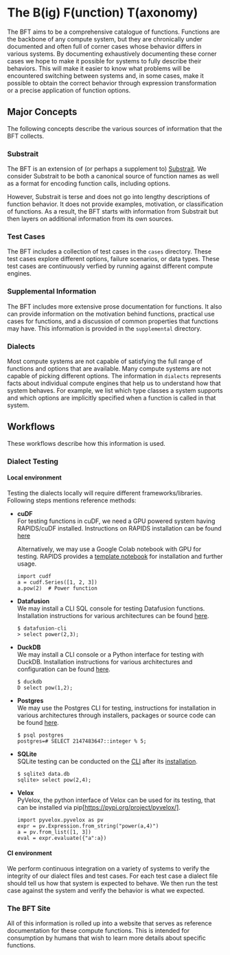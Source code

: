 # The B(ig) F(unction) T(axonomy)

The BFT aims to be a comprehensive catalogue of functions.  Functions are the
backbone of any compute system, but they are chronically under documented and often
full of corner cases whose behavior differs in various systems.  By documenting
exhaustively documenting these corner cases we hope to make it possible for systems
to fully describe their behaviors.  This will make it easier to know what problems
will be encountered switching between systems and, in some cases, make it possible
to obtain the correct behavior through expression transformation or a precise application
of function options.

## Major Concepts

The following concepts describe the various sources of information that the BFT
collects.

### Substrait

The BFT is an extension of (or perhaps a supplement to) [Substrait](https://substrait.io/).
We consider Substrait to be both a canonical source of function names as well as
a format for encoding function calls, including options.

However, Substrait is terse and does not go into lengthy descriptions of function
behavior.  It does not provide examples, motivation, or classification of functions.
As a result, the BFT starts with information from Substrait but then layers on additional
information from its own sources.

### Test Cases

The BFT includes a collection of test cases in the ```cases``` directory.  These
test cases explore different options, failure scenarios, or data types.  These
test cases are continuously verfied by running against different compute engines.

### Supplemental Information

The BFT includes more extensive prose documentation for functions.  It also can provide
information on the motivation behind functions, practical use cases for functions,
and a discussion of common properties that functions may have.  This information
is provided in the ```supplemental``` directory.

### Dialects

Most compute systems are not capable of satisfying the full range of functions and
options that are available.  Many compute systems are not capable of picking different
options.  The information in ```dialects``` represents facts about individual compute
engines that help us to understand how that system behaves.  For example, we list
which type classes a system supports and which options are implicitly specified when
a function is called in that system.

## Workflows

These workflows describe how this information is used.

### Dialect Testing

#### Local environment
Testing the dialects locally will require different frameworks/libraries. Following steps
mentions reference methods:
- **cuDF**  
   For testing functions in cuDF, we need a GPU powered system having RAPIDS/cuDF installed.
   Instructions on RAPIDS installation can be found [here](https://docs.rapids.ai/install)

   Alternatively, we may use a Google Colab notebook with GPU for testing. RAPIDS provides 
   a [template notebook](https://colab.research.google.com/drive/13sspqiEZwso4NYTbsflpPyNFaVAAxUgr) for installation and further usage. 

   ```
   import cudf
   a = cudf.Series([1, 2, 3])
   a.pow(2)  # Power function
   ```

- **Datafusion**  
  We may install a CLI SQL console for testing Datafusion functions. Installation instructions for various architectures can be found [here](https://arrow.apache.org/datafusion/user-guide/cli.html).
  ```
  $ datafusion-cli
  > select power(2,3);
  ```
- **DuckDB**  
  We may install a CLI console or a Python interface for testing with DuckDB. Installation instructions for various architectures and configuration can be found [here](https://duckdb.org/docs/installation/).
  ```
  $ duckdb
  D select pow(1,2);
  ```
- **Postgres**  
  We may use the Postgres CLI for testing, instructions for installation in various architectures through installers, packages or source code can be found [here](https://www.postgresql.org/download/).
  ```
  $ psql postgres
  postgres=# SELECT 2147483647::integer % 5;
  ```
- **SQLite**  
  SQLite testing can be conducted on the [CLI](https://sqlite.org/cli.html) after its [installation](https://www.sqlite.org/download.html).
  ```
  $ sqlite3 data.db
  sqlite> select pow(2,4);
  ```
- **Velox**  
  PyVelox, the python interface of Velox can be used for its testing, that can be installed via pip[https://pypi.org/project/pyvelox/].
  ```
  import pyvelox.pyvelox as pv
  expr = pv.Expression.from_string("power(a,4)")
  a = pv.from_list([1, 3])
  eval = expr.evaluate({"a":a})
  ```

#### CI environment
We perform continuous integration on a variety of systems to verify the integrity
of our dialect files and test cases.  For each test case a dialect file should
tell us how that system is expected to behave.  We then run the test case
against the system and verify the behavior is what we expected.

### The BFT Site

All of this information is rolled up into a website that serves as reference
documentation for these compute functions.  This is intended for consumption by
humans that wish to learn more details about specific functions.
